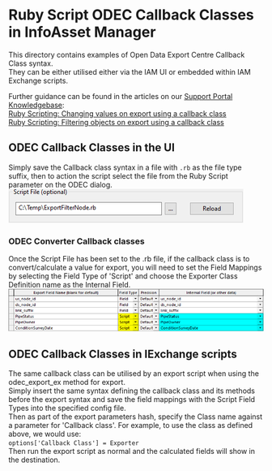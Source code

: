 # Ruby Script ODEC Callback Classes in InfoAsset Manager

This directory contains examples of Open Data Export Centre Callback Class syntax.  
They can be either utilised either via the IAM UI or embedded within IAM Exchange scripts. 


Further guidance can be found in the articles on our [Support Portal](https://innovyze.force.com/support/s/) [Knowledgebase](https://innovyze.force.com/support/s/topic/0TO0P000000IdBQWA0):  
[Ruby Scripting: Changing values on export using a callback class](https://innovyze.force.com/support/s/article/Ruby-Scripting-Changing-values-on-export-using-a-callback-class)  
[Ruby Scripting: Filtering objects on export using a callback class](https://innovyze.force.com/support/s/article/Ruby-Scripting-Filtering-objects-on-export-using-a-callback-class)  


## ODEC Callback Classes in the UI
Simply save the Callback class syntax in a file with `.rb` as the file type suffix, then to action the script select the file from the Ruby Script parameter on the ODEC dialog.  
![Set the Ruby 'Script File' location, if you change the script's contents when already loaded - click Reload.](image01.jfif)
### ODEC Converter Callback classes
Once the Script File has been set to the .rb file, if the callback class is to convert/calculate a value for export, you will need to set the Field Mappings by selecting the Field Type of 'Script' and choose the Exporter Class Definition name as the Internal Field.  
![Configure the Field Mappings to use the Script contents.](image02.jfif)

## ODEC Callback Classes in IExchange scripts
The same callback class can be utilised by an export script when using the odec_export_ex method for export.  
Simply insert the same syntax defining the callback class and its methods before the export syntax and save the field mappings with the Script Field Types into the specified config file.  
Then as part of the export parameters hash, specify the Class name against a parameter for 'Callback class'.  For example, to use the class as defined above, we would use:  
`options['Callback Class'] = Exporter`  
Then run the export script as normal and the calculated fields will show in the destination.



